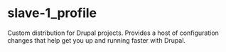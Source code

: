 slave-1_profile
===============

Custom distribution for Drupal projects. Provides a host of configuration changes that help get you up and running faster with Drupal.

